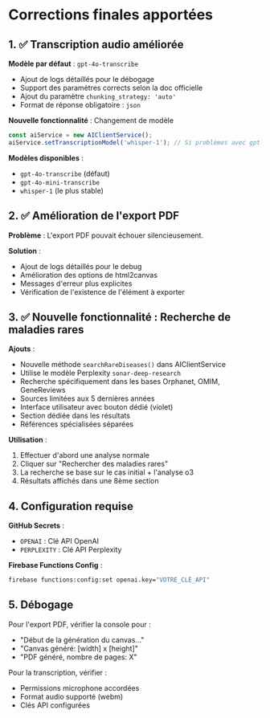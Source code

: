 # Corrections finales apportées

## 1. ✅ Transcription audio améliorée

**Modèle par défaut** : `gpt-4o-transcribe`
- Ajout de logs détaillés pour le débogage
- Support des paramètres corrects selon la doc officielle
- Ajout du paramètre `chunking_strategy: 'auto'`
- Format de réponse obligatoire : `json`

**Nouvelle fonctionnalité** : Changement de modèle
```javascript
const aiService = new AIClientService();
aiService.setTranscriptionModel('whisper-1'); // Si problèmes avec gpt-4o
```

**Modèles disponibles** :
- `gpt-4o-transcribe` (défaut)
- `gpt-4o-mini-transcribe` 
- `whisper-1` (le plus stable)

## 2. ✅ Amélioration de l'export PDF

**Problème** : L'export PDF pouvait échouer silencieusement.

**Solution** :
- Ajout de logs détaillés pour le debug
- Amélioration des options de html2canvas
- Messages d'erreur plus explicites
- Vérification de l'existence de l'élément à exporter

## 3. ✅ Nouvelle fonctionnalité : Recherche de maladies rares

**Ajouts** :
- Nouvelle méthode `searchRareDiseases()` dans AIClientService
- Utilise le modèle Perplexity `sonar-deep-research`
- Recherche spécifiquement dans les bases Orphanet, OMIM, GeneReviews
- Sources limitées aux 5 dernières années
- Interface utilisateur avec bouton dédié (violet)
- Section dédiée dans les résultats
- Références spécialisées séparées

**Utilisation** :
1. Effectuer d'abord une analyse normale
2. Cliquer sur "Rechercher des maladies rares"
3. La recherche se base sur le cas initial + l'analyse o3
4. Résultats affichés dans une 8ème section

## 4. Configuration requise

**GitHub Secrets** :
- `OPENAI` : Clé API OpenAI
- `PERPLEXITY` : Clé API Perplexity

**Firebase Functions Config** :
```bash
firebase functions:config:set openai.key="VOTRE_CLÉ_API"
```

## 5. Débogage

Pour l'export PDF, vérifier la console pour :
- "Début de la génération du canvas..."
- "Canvas généré: [width] x [height]"
- "PDF généré, nombre de pages: X"

Pour la transcription, vérifier :
- Permissions microphone accordées
- Format audio supporté (webm)
- Clés API configurées 